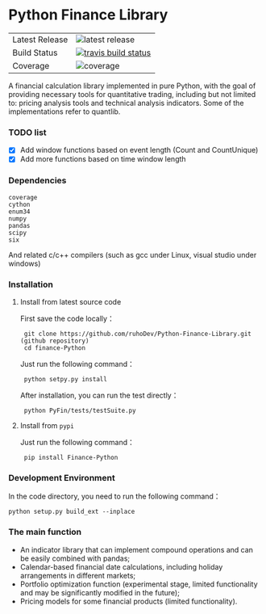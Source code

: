# Python Finance Library

<table>
<tr>
  <td>Latest Release</td>
  <td><img src="https://img.shields.io/pypi/v/finance-python.svg" alt="latest release" /></td>
</tr>
<tr>
  <td>Build Status</td>
  <td>
    <a href="https://travis-ci.org/alpha-miner/Finance-Python">
    <img src="https://travis-ci.org/alpha-miner/Finance-Python.svg?branch=master" alt="travis build status" />
    </a>
  </td>
</tr>
<tr>
  <td>Coverage</td>
  <td><img src="https://coveralls.io/repos/alpha-miner/Finance-Python/badge.svg?branch=master&service=github" alt="coverage" /></td>
</tr>
</table>

A financial calculation library implemented in pure Python, with the goal of providing necessary tools for quantitative trading, including but not limited to: pricing analysis tools and technical analysis indicators. Some of the implementations refer to quantlib.
### TODO list

- [x] Add window functions based on event length (Count and CountUnique)
- [x] Add more functions based on time window length

### Dependencies

    coverage
    cython
    enum34
    numpy
    pandas
    scipy
    six
    
And related c/c++ compilers (such as gcc under Linux, visual studio under windows)

### Installation

1. Install from latest source code

    First save the code locally：
    
        git clone https://github.com/ruhoDev/Python-Finance-Library.git (github repository)
        cd finance-Python
       
    Just run the following command：
    
        python setpy.py install
    
    After installation, you can run the test directly：
    
        python PyFin/tests/testSuite.py
        
2. Install from ``pypi``
    
    Just run the following command：
    
        pip install Finance-Python
    
    
### Development Environment

In the code directory, you need to run the following command：

    python setup.py build_ext --inplace

### The main function

* An indicator library that can implement compound operations and can be easily combined with pandas;
* Calendar-based financial date calculations, including holiday arrangements in different markets;
* Portfolio optimization function (experimental stage, limited functionality and may be significantly modified in the future);
* Pricing models for some financial products (limited functionality).
